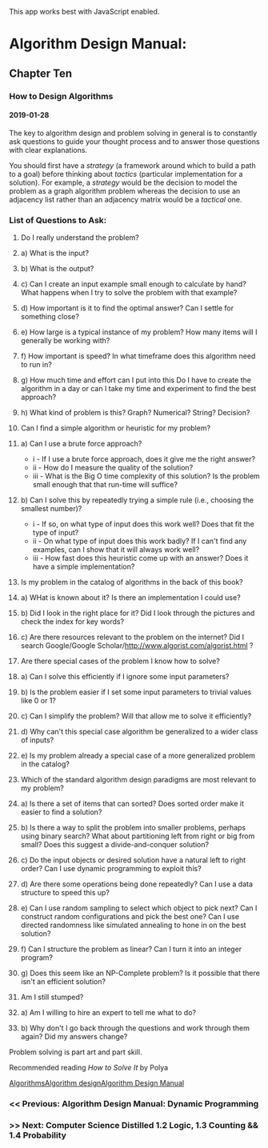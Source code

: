 This app works best with JavaScript enabled.

# Algorithm Design Manual:

## Chapter Ten

### How to Design Algorithms

#### 2019-01-28

The key to algorithm design and problem solving in general is to constantly ask questions to guide your thought process and to answer those questions with clear explanations.

You should first have a _strategy_ (a framework around which to build a path to a goal) before thinking about _tactics_ (particular implementation for a solution). For example, a _strategy_ would be the decision to model the problem as a graph algorithm problem whereas the decision to use an adjacency list rather than an adjacency matrix would be a _tactical_ one.

### List of Questions to Ask:

1.  Do I really understand the problem?

2.  a) What is the input?

3.  b) What is the output?

4.  c) Can I create an input example small enough to calculate by hand? What happens when I try to solve the problem with that example?

5.  d) How important is it to find the optimal answer? Can I settle for something close?

6.  e) How large is a typical instance of my problem? How many items will I generally be working with?

7.  f) How important is speed? In what timeframe does this algorithm need to run in?

8.  g) How much time and effort can I put into this Do I have to create the algorithm in a day or can I take my time and experiment to find the best approach?

9.  h) What kind of problem is this? Graph? Numerical? String? Decision?

10. Can I find a simple algorithm or heuristic for my problem?

11. a) Can I use a brute force approach?

    - i - If I use a brute force approach, does it give me the right answer?
    - ii - How do I measure the quality of the solution?
    - iii - What is the Big O time complexity of this solution? Is the problem small enough that that run-time will suffice?

12. b) Can I solve this by repeatedly trying a simple rule (i.e., choosing the smallest number)?

    - i - If so, on what type of input does this work well? Does that fit the type of input?
    - ii - On what type of input does this work badly? If I can't find any examples, can I show that it will always work well?
    - iii - How fast does this heuristic come up with an answer? Does it have a simple implementation?

13. Is my problem in the catalog of algorithms in the back of this book?

14. a) WHat is known about it? Is there an implementation I could use?

15. b) Did I look in the right place for it? Did I look through the pictures and check the index for key words?

16. c) Are there resources relevant to the problem on the internet? Did I search Google/Google Scholar/<http://www.algorist.com/algorist.html> ?

17. Are there special cases of the problem I know how to solve?

18. a) Can I solve this efficiently if I ignore some input parameters?

19. b) Is the problem easier if I set some input parameters to trivial values like 0 or 1?

20. c) Can I simplify the problem? Will that allow me to solve it efficiently?

21. d) Why can't this special case algorithm be generalized to a wider class of inputs?

22. e) Is my problem already a special case of a more generalized problem in the catalog?

23. Which of the standard algorithm design paradigms are most relevant to my problem?

24. a) Is there a set of items that can sorted? Does sorted order make it easier to find a solution?

25. b) Is there a way to split the problem into smaller problems, perhaps using binary search? What about partitioning left from right or big from small? Does this suggest a divide-and-conquer solution?

26. c) Do the input objects or desired solution have a natural left to right order? Can I use dynamic programming to exploit this?

27. d) Are there some operations being done repeatedly? Can I use a data structure to speed this up?

28. e) Can I use random sampling to select which object to pick next? Can I construct random configurations and pick the best one? Can I use directed randomness like simulated annealing to hone in on the best solution?

29. f) Can I structure the problem as linear? Can I turn it into an integer program?

30. g) Does this seem like an NP-Complete problem? Is it possible that there isn't an efficient solution?

31. Am I still stumped?

32. a) Am I willing to hire an expert to tell me what to do?

33. b) Why don't I go back through the questions and work through them again? Did my answers change?

Problem solving is part art and part skill.

Recommended reading _How to Solve It_ by Polya

[Algorithms](../tags/algorithms/index.html)[Algorithm design](../tags/algorithm%20design/index.html)[Algorithm Design Manual](../tags/algorithm%20design%20manual/index.html)

### &lt;&lt; Previous: Algorithm Design Manual: Dynamic Programming

### &gt;&gt; Next: Computer Science Distilled 1.2 Logic, 1.3 Counting && 1.4 Probability
